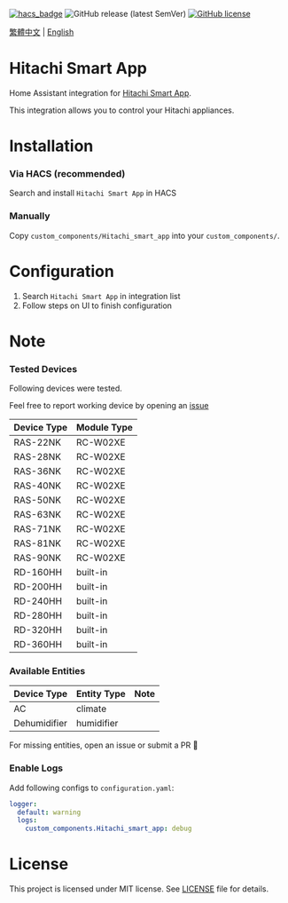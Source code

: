 [![hacs_badge](https://img.shields.io/badge/HACS-Default-orange.svg?style=for-the-badge)](https://github.com/custom-components/hacs)
![GitHub release (latest SemVer)](https://img.shields.io/github/v/release/osk2/panasonic_smart_app?style=for-the-badge)
[![GitHub license](https://img.shields.io/github/license/osk2/panasonic_smart_app?style=for-the-badge)](https://github.com/osk2/panasonic_smart_app/blob/master/LICENSE)

[繁體中文](README-zh.md) | [English](README.md)

# Hitachi Smart App

Home Assistant integration for [Hitachi Smart App](https://play.google.com/store/apps/details?id=com.hitachi.TaiSEIA.smarthome).

This integration allows you to control your Hitachi appliances.

# Installation

### Via HACS (recommended)

Search and install `Hitachi Smart App` in HACS

### Manually

Copy `custom_components/Hitachi_smart_app` into your `custom_components/`.

# Configuration

1. Search `Hitachi Smart App` in integration list
2. Follow steps on UI to finish configuration

# Note

### Tested Devices

Following devices were tested.

Feel free to report working device by opening an [issue](https://github.com/osk2/panasonic_smart_app/issues)

| Device Type | Module Type  |
| ----------- | ------------ |
| RAS-22NK    | RC-W02XE     |
| RAS-28NK    | RC-W02XE     |
| RAS-36NK    | RC-W02XE     |
| RAS-40NK    | RC-W02XE     |
| RAS-50NK    | RC-W02XE     |
| RAS-63NK    | RC-W02XE     |
| RAS-71NK    | RC-W02XE     |
| RAS-81NK    | RC-W02XE     |
| RAS-90NK    | RC-W02XE     |
| RD-160HH    | built-in     |
| RD-200HH    | built-in     |
| RD-240HH    | built-in     |
| RD-280HH    | built-in     |
| RD-320HH    | built-in     |
| RD-360HH    | built-in     |


### Available Entities

| Device Type  | Entity Type   | Note                         |
| ------------ | ------------- | ---------------------------- |
| AC           | climate       |                              |
| Dehumidifier | humidifier    |                              |

For missing entities, open an issue or submit a PR 💪

### Enable Logs

Add following configs to `configuration.yaml`:

```yaml
logger:
  default: warning
  logs:
    custom_components.Hitachi_smart_app: debug
```

# License

This project is licensed under MIT license. See [LICENSE](LICENSE) file for details.
